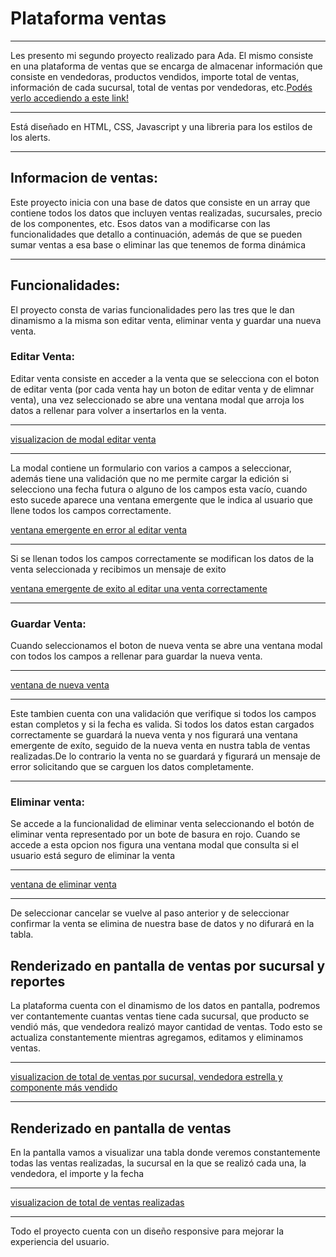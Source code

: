 # Plataforma ventas
***
Les presento mi segundo proyecto realizado para Ada. El mismo consiste en una plataforma de ventas que se encarga de almacenar información que consiste en vendedoras, productos vendidos, importe total de ventas, información de cada sucursal, total de ventas por vendedoras, etc.[Podés verlo accediendo a este link!](https://barbaraglopez.github.io/SegundoProyectoAda/)
***
Está diseñado en HTML, CSS, Javascript y una libreria para los estilos de los alerts.
***
## Informacion de ventas:
Este proyecto inicia con una base de datos que consiste en un array que contiene todos los datos que incluyen ventas realizadas, sucursales, precio de los componentes, etc. 
Esos datos van a modificarse con las funcionalidades que detallo a continuación, además de que se pueden sumar ventas a esa base o eliminar las que tenemos de forma dinámica
***
## Funcionalidades:
El proyecto consta de varias funcionalidades pero las tres que le dan dinamismo a la misma son editar venta, eliminar venta y guardar una nueva venta.

### Editar Venta:
Editar venta consiste en acceder a la venta que se selecciona con el boton de editar venta (por cada venta hay un boton de editar venta y de elimnar venta), una vez seleccionado se abre una ventana modal que arroja los datos a rellenar para volver a insertarlos en la venta. 
***
[visualizacion de modal editar venta](img/editarVentaVisualizacion.png)
***
La modal contiene un formulario con varios a campos a seleccionar, además tiene una validación que no me permite cargar la edición si selecciono una fecha futura o alguno de los campos esta vacío, cuando esto sucede aparece una ventana emergente que le indica al usuario que llene todos los campos correctamente.

[ventana emergente en error al editar venta](img/errorEditarVenta.png)
***
Si se llenan todos los campos correctamente se modifican los datos de la venta seleccionada y recibimos un mensaje de exito

[ventana emergente de exito al editar una venta correctamente](img/exitoEditarVenta.png)
***
### Guardar Venta:
Cuando seleccionamos el boton de nueva venta se abre una ventana modal con todos los campos a rellenar para guardar la nueva venta. 
***
[ventana de nueva venta](img/agregarNuevaVenta.png)
***
Este tambien cuenta con una validación que verifique si todos los campos estan completos y si la fecha es valida. Si todos los datos estan cargados correctamente se guardará la nueva venta y nos figurará una ventana emergente de exíto, seguido de la nueva venta en nustra tabla de ventas realizadas.De lo contrario la venta no se guardará y figurará un mensaje de error solicitando que se carguen los datos completamente.
***
### Eliminar venta:
Se accede a la funcionalidad de eliminar venta seleccionando el botón de eliminar venta representado por un bote de basura en rojo. Cuando se accede a esta opcion nos figura una ventana modal que consulta si el usuario está seguro de eliminar la venta
***
[ventana de eliminar venta](img/eliminarVenta.png)
***
De seleccionar cancelar se vuelve al paso anterior y de seleccionar confirmar la venta se elimina de nuestra base de datos y no difurará en la tabla.

## Renderizado en pantalla de ventas por sucursal y reportes
La plataforma cuenta con el dinamismo de los datos en pantalla, podremos ver contantemente cuantas ventas tiene cada sucursal, que producto se vendió más, que vendedora realizó mayor cantidad de ventas. Todo esto se actualiza constantemente mientras agregamos, editamos y eliminamos ventas.
***
[visualizacion de total de ventas por sucursal, vendedora estrella y componente más vendido](img/renderizadoReportes.png)
***
## Renderizado en pantalla de ventas 
En la pantalla vamos a visualizar una tabla donde veremos constantemente todas las ventas realizadas, la sucursal en la que se realizó cada una, la vendedora, el importe y la fecha
***
[visualizacion de total de ventas realizadas](img/tablaVentas.png)
***
Todo el proyecto cuenta con un diseño responsive para mejorar la experiencia del usuario.
